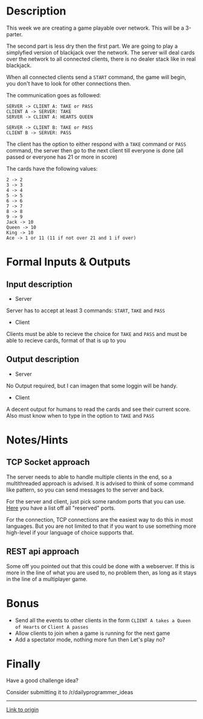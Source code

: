 # Description

This week we are creating a game playable over network. This will be a 3-parter.

The second part is less dry then the first part. We are going to play a simplyfied version of blackjack over the network.
The server will deal cards over the network to all connected clients, there is no dealer stack like in real blackjack.

When all connected clients send a `START` command, the game will begin, you don't have to look for other connections then.

The communication goes as followed:

    SERVER -> CLIENT A: TAKE or PASS
    CLIENT A -> SERVER: TAKE
    SERVER -> CLIENT A: HEARTS QUEEN
    
    SERVER -> CLIENT B: TAKE or PASS
    CLIENT B -> SERVER: PASS
    
The client has the option to either respond with a `TAKE` command or `PASS` command, the server then go to the next client till everyone is done (all passed or everyone has 21 or more in score)

The cards have the following values:

    2 -> 2
    3 -> 3
    4 -> 4
    5 -> 5
    6 -> 6
    7 -> 7
    8 -> 8
    9 -> 9
    Jack -> 10
    Queen -> 10
    King -> 10
    Ace -> 1 or 11 (11 if not over 21 and 1 if over)

# Formal Inputs & Outputs

## Input description

 - Server
 
Server has to accept at least 3 commands: `START`, `TAKE` and `PASS`

 - Client
 
 Clients must be able to recieve the choice for `TAKE` and `PASS` and must be able to recieve cards, format of that is up to you

## Output description

 - Server
 
 No Output required, but I can imagen that some loggin will be handy.
 
  - Client
  
  A decent output for humans to read the cards and see their current score.
  Also must know when to type in the option to `TAKE` and `PASS`
 
# Notes/Hints

## TCP Socket approach

The server needs to able to handle multiple clients in the end, so a multithreaded approach is advised.
It is advised to think of some command like pattern, so you can send messages to the server and back.

For the server and client, just pick some random ports that you can use. [Here](https://en.wikipedia.org/wiki/List_of_TCP_and_UDP_port_numbers) you have a list off all "reserved" ports.

For the connection, TCP connections are the easiest way to do this in most languages. But you are not limited to that if you want to use something more high-level if your language of choice supports that.

## REST api approach

Some off you pointed out that this could be done with a webserver. If this is more in the line of what you are used to, no problem then, as long as it stays in the line of a multiplayer game.

# Bonus

 - Send all the events to other clients in the form `CLIENT A takes a Queen of Hearts` or `Client A passes`
 - Allow clients to join when a game is running for the next game
 - Add a spectator mode, nothing more fun then Let's play no?

# Finally

Have a good challenge idea?

Consider submitting it to /r/dailyprogrammer_ideas

---

[Link to origin](https://www.reddit.com/r/dailyprogrammer/4kz0e0)